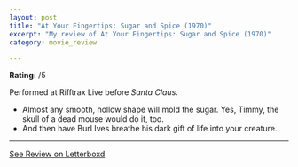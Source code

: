 ```yaml
---
layout: post
title: "At Your Fingertips: Sugar and Spice (1970)"
excerpt: "My review of At Your Fingertips: Sugar and Spice (1970)"
category: movie_review

---
```


**Rating:** /5

Performed at Rifftrax Live before <i>Santa Claus</i>.

* Almost any smooth, hollow shape will mold the sugar. Yes, Timmy, the skull of a dead mouse would do it, too.
* And then have Burl Ives breathe his dark gift of life into your creature.


<hr>

[See Review on Letterboxd](https://boxd.it/9h1Nib)
